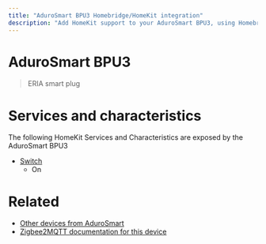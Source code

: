 ```yaml
---
title: "AduroSmart BPU3 Homebridge/HomeKit integration"
description: "Add HomeKit support to your AduroSmart BPU3, using Homebridge, Zigbee2MQTT and homebridge-z2m."
---
```

<!---
This file has been GENERATED using src/docgen/docgen.ts
DO NOT EDIT THIS FILE MANUALLY!
-->
# AduroSmart BPU3
> ERIA smart plug


# Services and characteristics
The following HomeKit Services and Characteristics are exposed by
the AduroSmart BPU3

* [Switch](../../switch.md)
  * On


# Related
* [Other devices from AduroSmart](../index.md#adurosmart)
* [Zigbee2MQTT documentation for this device](https://www.zigbee2mqtt.io/devices/BPU3.html)